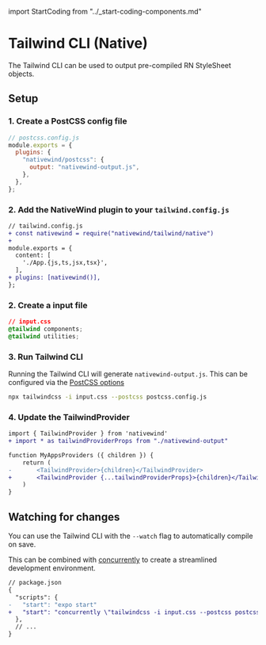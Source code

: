 import StartCoding from "../\_start-coding-components.md"

# Tailwind CLI (Native)

The Tailwind CLI can be used to output pre-compiled RN StyleSheet objects.

## Setup

### 1. Create a PostCSS config file

```js
// postcss.config.js
module.exports = {
  plugins: {
    "nativewind/postcss": {
      output: "nativewind-output.js",
    },
  },
};
```

### 2. Add the NativeWind plugin to your `tailwind.config.js`

```diff
// tailwind.config.js
+ const nativewind = require("nativewind/tailwind/native")
+
module.exports = {
  content: [
    './App.{js,ts,jsx,tsx}',
  ],
+ plugins: [nativewind()],
};
```

### 2. Create a input file

```css
// input.css
@tailwind components;
@tailwind utilities;
```

### 3. Run Tailwind CLI

Running the Tailwind CLI will generate `nativewind-output.js`. This can be configured via the [PostCSS options](../configuration/postcss)

```bash
npx tailwindcss -i input.css --postcss postcss.config.js
```

### 4. Update the TailwindProvider

```diff
import { TailwindProvider } from 'nativewind'
+ import * as tailwindProviderProps from "./nativewind-output"

function MyAppsProviders ({ children }) {
    return (
-       <TailwindProvider>{children}</TailwindProvider>
+       <TailwindProvider {...tailwindProviderProps}>{children}</TailwindProvider>
    )
}
```

<StartCoding />

## Watching for changes

You can use the Tailwind CLI with the `--watch` flag to automatically compile on save.

This can be combined with [concurrently](https://www.npmjs.com/package/concurrently) to create a streamlined development environment.

```diff
// package.json
{
  "scripts": {
-   "start": "expo start"
+   "start": "concurrently \"tailwindcss -i input.css --postcss postcss.config.js --watch\" \"expo start\""
  },
  // ...
}
```
